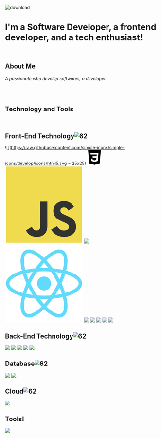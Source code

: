![download](https://user-images.githubusercontent.com/57231249/142175624-f5d51450-e55f-43b9-8a40-e63a23d51510.png)
# I'm a Software Developer, a frontend developer, and a tech enthusiast!
&nbsp;
&nbsp;
&nbsp;
&nbsp;&nbsp;
&nbsp;&nbsp;
&nbsp;&nbsp;
## About Me
###### A passionate who develop softwares, a developer
&nbsp;
&nbsp;
&nbsp;
&nbsp;&nbsp;
&nbsp;&nbsp;
&nbsp;&nbsp;
## Technology and Tools 
&nbsp;&nbsp;

## Front-End Technology![62](https://user-images.githubusercontent.com/57231249/143441647-4b049446-2059-4989-9d78-52eccd62a637.gif)
![](https://raw.githubusercontent.com/simple-icons/simple-icons/develop/icons/html5.svg = 25x25) 
![](https://raw.githubusercontent.com/simple-icons/simple-icons/develop/icons/css3.svg)
![](https://raw.githubusercontent.com/NyashaNziramasanga/NyashaNziramasanga/master/images/javascript.svg)
![](https://raw.githubusercontent.com/simple-icons/simple-icons/develop/icons/json.svg)
![](https://raw.githubusercontent.com/NyashaNziramasanga/NyashaNziramasanga/master/images/react.svg)
![](https://raw.githubusercontent.com/simple-icons/simple-icons/develop/icons/azurefunctions.svg)
![](https://raw.githubusercontent.com/simple-icons/simple-icons/develop/icons/csharp.svg)
![](https://raw.githubusercontent.com/simple-icons/simple-icons/develop/icons/dotnet.svg)
![](https://raw.githubusercontent.com/leungwensen/svg-icon/master/dist/svg/dev/php.svg)
![](https://raw.githubusercontent.com/leungwensen/svg-icon/master/dist/svg/dev/python.svg)
&nbsp;&nbsp;
## Back-End Technology![62](https://user-images.githubusercontent.com/57231249/143441647-4b049446-2059-4989-9d78-52eccd62a637.gif)
![](https://raw.githubusercontent.com/simple-icons/simple-icons/develop/icons/azurefunctions.svg)
![](https://raw.githubusercontent.com/simple-icons/simple-icons/develop/icons/csharp.svg)
![](https://raw.githubusercontent.com/simple-icons/simple-icons/develop/icons/dotnet.svg)
![](https://raw.githubusercontent.com/leungwensen/svg-icon/master/dist/svg/dev/php.svg)
![](https://raw.githubusercontent.com/leungwensen/svg-icon/master/dist/svg/dev/python.svg)
&nbsp;&nbsp;
## Database![62](https://raw.githubusercontent.com/leungwensen/svg-icon/master/dist/svg/dev/database.svg)
![](https://raw.githubusercontent.com/leungwensen/svg-icon/master/dist/svg/dev/mysql.svg)
![](https://raw.githubusercontent.com/leungwensen/svg-icon/master/dist/svg/dev/msql_server.svg)
&nbsp;&nbsp;
## Cloud![62](https://icons8.com/icon/85919/cloud)
![](https://img.icons8.com/fluency/48/000000/azure-1.png)
## Tools!
![](https://raw.githubusercontent.com/simple-icons/simple-icons/develop/icons/jirasoftware.svg)
